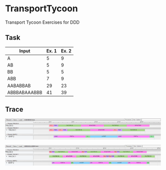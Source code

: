 # TransportTycoon

Transport Tycoon Exercises for DDD

## Task

| Input        | Ex. 1 | Ex. 2 |
| ------------ | ----- | ----- |
| A            | 5     | 9     |
| AB           | 5     | 9     |
| BB           | 5     | 5     |
| ABB          | 7     | 9     |
| AABABBAB     | 29    | 23    |
| ABBBABAAABBB | 41    | 39    |

## Trace

[![AABABBAB](./trace/AABABBAB.png)](/trace/AABABBAB.png)

[![ABBBABAAABBB](./trace/ABBBABAAABBB.png)](/trace/ABBBABAAABBB.png)

